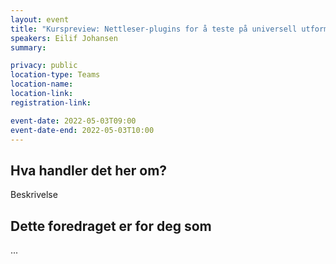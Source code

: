 ```yaml
---
layout: event
title: "Kurspreview: Nettleser-plugins for å teste på universell utforming"
speakers: Eilif Johansen
summary:

privacy: public
location-type: Teams
location-name:
location-link:
registration-link:

event-date: 2022-05-03T09:00
event-date-end: 2022-05-03T10:00
---
```

## Hva handler det her om?
Beskrivelse

## Dette foredraget er for deg som
...
